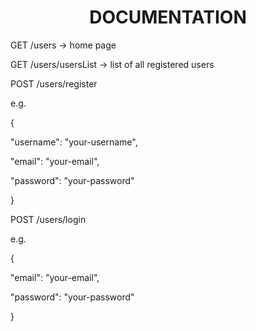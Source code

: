 <h1 align="center">DOCUMENTATION</h1>




GET
/users -> home page


GET
/users/usersList -> list of all registered users 


POST
/users/register

e.g.

{
  
  
  "username": "your-username",
  
  
  "email": "your-email",
  
  
  "password": "your-password"


}


POST
/users/login

e.g.

{

  
  "email": "your-email",
  
  
  "password": "your-password"


}
